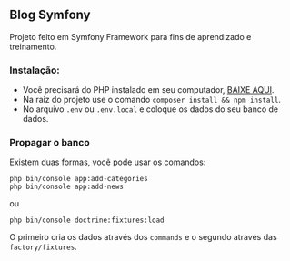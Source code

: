 ## Blog Symfony

Projeto feito em Symfony Framework para fins de aprendizado e treinamento.

### Instalação: 

* Você precisará do PHP instalado em seu computador, [BAIXE AQUI](https://www.php.net/downloads). 
* Na raiz do projeto use o comando `composer install && npm install`. 
* No arquivo `.env` ou `.env.local` e coloque os dados do seu banco de dados.

### Propagar o banco
Existem duas formas, você pode usar os comandos:
```
php bin/console app:add-categories
php bin/console app:add-news
```
ou
```
php bin/console doctrine:fixtures:load
```
O primeiro cria os dados através dos `commands` e o segundo através das `factory/fixtures`.